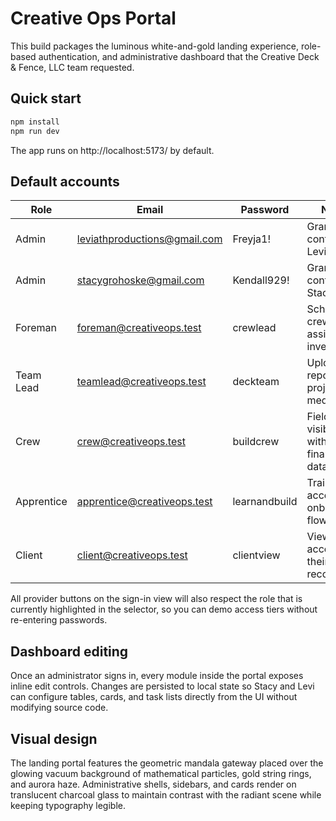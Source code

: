 # Creative Ops Portal

This build packages the luminous white-and-gold landing experience, role-based authentication, and administrative dashboard that the Creative Deck & Fence, LLC team requested.

## Quick start

```bash
npm install
npm run dev
```

The app runs on http://localhost:5173/ by default.

## Default accounts

| Role        | Email                          | Password   | Notes                                      |
|-------------|--------------------------------|------------|--------------------------------------------|
| Admin       | leviathproductions@gmail.com   | Freyja1!   | Grants full control to Levi.               |
| Admin       | stacygrohoske@gmail.com        | Kendall929!| Grants full control to Stacy.              |
| Foreman     | foreman@creativeops.test       | crewlead   | Scheduling, crew assignment, inventory.    |
| Team Lead   | teamlead@creativeops.test      | deckteam   | Uploads reports and project media.         |
| Crew        | crew@creativeops.test          | buildcrew  | Field visibility without financial data.   |
| Apprentice  | apprentice@creativeops.test    | learnandbuild | Training access and onboarding flows.  |
| Client      | client@creativeops.test        | clientview | View-only access to their project records. |

All provider buttons on the sign-in view will also respect the role that is currently highlighted in the selector, so you can demo access tiers without re-entering passwords.

## Dashboard editing

Once an administrator signs in, every module inside the portal exposes inline edit controls. Changes are persisted to local state so Stacy and Levi can configure tables, cards, and task lists directly from the UI without modifying source code.

## Visual design

The landing portal features the geometric mandala gateway placed over the glowing vacuum background of mathematical particles, gold string rings, and aurora haze. Administrative shells, sidebars, and cards render on translucent charcoal glass to maintain contrast with the radiant scene while keeping typography legible.
